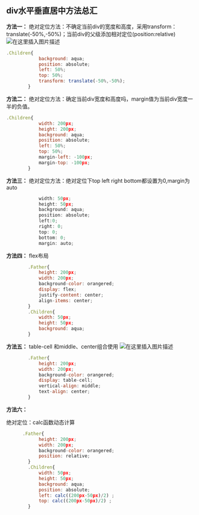 ## div水平垂直居中方法总汇
**方法一：**
绝对定位方法：不确定当前div的宽度和高度，采用transform：translate(-50%,-50%)；当前div的父级添加相对定位(position:relative)
![在这里插入图片描述](https://img-blog.csdnimg.cn/20200912102717959.png#pic_center)


```javascript
.Children{
			background: aqua;
			position: absolute;
			left: 50%;
			top: 50%;
		    transform: translate(-50%,-50%);
		}
```
**方法二：**
绝对定位方法：确定当前div宽度和高度吗，margin值为当前div宽度一半的负值。

```javascript
.Children{
			width: 200px;
			height: 200px;
			background: aqua;
			position: absolute;
			left: 50%;
			top: 50%;
			margin-left: -100px;
			margin-top: -100px;
		}
```
**方法三：**
绝对定位方法：绝对定位下top left right bottom都设置为0,margin为auto

```javascript
            width: 50px;
			height: 50px;
			background: aqua;
			position: absolute;
			left:0;
			right: 0;
			top: 0;
			bottom: 0;
			margin: auto;
```
**方法四：**
flex布局

```javascript
        .Father{
			height: 200px;
			width: 200px;
			background-color: orangered;
			display: flex;
			justify-content: center;
			align-items: center;
		}
		.Children{
			width: 50px;
			height: 50px;
			background: aqua;
		}
```
**方法五：**
table-cell 和middle、center组合使用
![在这里插入图片描述](https://img-blog.csdnimg.cn/20200912103301657.png#pic_center)


```javascript
        .Father{
			height: 200px;
			width: 200px;
			background-color: orangered;
			display: table-cell;
			vertical-align: middle;
			text-align: center;
		}
```
**方法六：**

绝对定位：calc函数动态计算
```javascript
      .Father{
			height: 200px;
			width: 200px;
			background-color: orangered;
			position: relative;
		}
		.Children{
			width: 50px;
			height: 50px;
			background: aqua;
			position: absolute;
			left: calc((200px-50px)/2) ;
			top: calc((200px-50px)/2) ;
		}
```